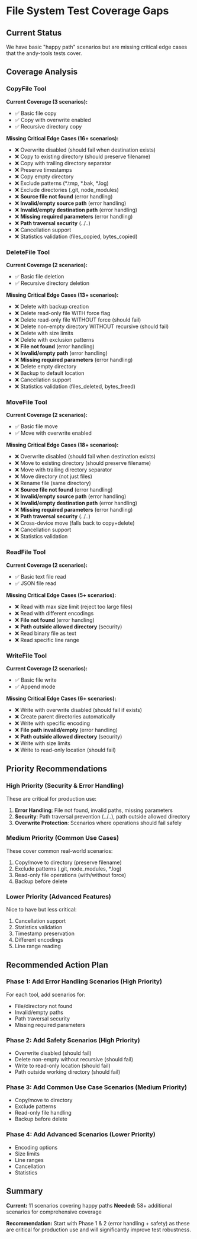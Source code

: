 # File System Test Coverage Gaps

## Current Status
We have basic "happy path" scenarios but are missing critical edge cases that the andy-tools tests cover.

## Coverage Analysis

### CopyFile Tool
**Current Coverage (3 scenarios):**
- ✅ Basic file copy
- ✅ Copy with overwrite enabled
- ✅ Recursive directory copy

**Missing Critical Edge Cases (16+ scenarios):**
- ❌ Overwrite disabled (should fail when destination exists)
- ❌ Copy to existing directory (should preserve filename)
- ❌ Copy with trailing directory separator
- ❌ Preserve timestamps
- ❌ Copy empty directory
- ❌ Exclude patterns (*.tmp, *.bak, *.log)
- ❌ Exclude directories (.git, node_modules)
- ❌ **Source file not found** (error handling)
- ❌ **Invalid/empty source path** (error handling)
- ❌ **Invalid/empty destination path** (error handling)
- ❌ **Missing required parameters** (error handling)
- ❌ **Path traversal security** (../..)
- ❌ Cancellation support
- ❌ Statistics validation (files_copied, bytes_copied)

### DeleteFile Tool
**Current Coverage (2 scenarios):**
- ✅ Basic file deletion
- ✅ Recursive directory deletion

**Missing Critical Edge Cases (13+ scenarios):**
- ❌ Delete with backup creation
- ❌ Delete read-only file WITH force flag
- ❌ Delete read-only file WITHOUT force (should fail)
- ❌ Delete non-empty directory WITHOUT recursive (should fail)
- ❌ Delete with size limits
- ❌ Delete with exclusion patterns
- ❌ **File not found** (error handling)
- ❌ **Invalid/empty path** (error handling)
- ❌ **Missing required parameters** (error handling)
- ❌ Delete empty directory
- ❌ Backup to default location
- ❌ Cancellation support
- ❌ Statistics validation (files_deleted, bytes_freed)

### MoveFile Tool
**Current Coverage (2 scenarios):**
- ✅ Basic file move
- ✅ Move with overwrite enabled

**Missing Critical Edge Cases (18+ scenarios):**
- ❌ Overwrite disabled (should fail when destination exists)
- ❌ Move to existing directory (should preserve filename)
- ❌ Move with trailing directory separator
- ❌ Move directory (not just files)
- ❌ Rename file (same directory)
- ❌ **Source file not found** (error handling)
- ❌ **Invalid/empty source path** (error handling)
- ❌ **Invalid/empty destination path** (error handling)
- ❌ **Missing required parameters** (error handling)
- ❌ **Path traversal security** (../..)
- ❌ Cross-device move (falls back to copy+delete)
- ❌ Cancellation support
- ❌ Statistics validation

### ReadFile Tool
**Current Coverage (2 scenarios):**
- ✅ Basic text file read
- ✅ JSON file read

**Missing Critical Edge Cases (5+ scenarios):**
- ❌ Read with max size limit (reject too large files)
- ❌ Read with different encodings
- ❌ **File not found** (error handling)
- ❌ **Path outside allowed directory** (security)
- ❌ Read binary file as text
- ❌ Read specific line range

### WriteFile Tool
**Current Coverage (2 scenarios):**
- ✅ Basic file write
- ✅ Append mode

**Missing Critical Edge Cases (6+ scenarios):**
- ❌ Write with overwrite disabled (should fail if exists)
- ❌ Create parent directories automatically
- ❌ Write with specific encoding
- ❌ **File path invalid/empty** (error handling)
- ❌ **Path outside allowed directory** (security)
- ❌ Write with size limits
- ❌ Write to read-only location (should fail)

## Priority Recommendations

### High Priority (Security & Error Handling)
These are critical for production use:

1. **Error Handling**: File not found, invalid paths, missing parameters
2. **Security**: Path traversal prevention (../..), path outside allowed directory
3. **Overwrite Protection**: Scenarios where operations should fail safely

### Medium Priority (Common Use Cases)
These cover common real-world scenarios:

1. Copy/move to directory (preserve filename)
2. Exclude patterns (.git, node_modules, *.log)
3. Read-only file operations (with/without force)
4. Backup before delete

### Lower Priority (Advanced Features)
Nice to have but less critical:

1. Cancellation support
2. Statistics validation
3. Timestamp preservation
4. Different encodings
5. Line range reading

## Recommended Action Plan

### Phase 1: Add Error Handling Scenarios (High Priority)
For each tool, add scenarios for:
- File/directory not found
- Invalid/empty paths
- Path traversal security
- Missing required parameters

### Phase 2: Add Safety Scenarios (High Priority)
- Overwrite disabled (should fail)
- Delete non-empty without recursive (should fail)
- Write to read-only location (should fail)
- Path outside working directory (should fail)

### Phase 3: Add Common Use Case Scenarios (Medium Priority)
- Copy/move to directory
- Exclude patterns
- Read-only file handling
- Backup before delete

### Phase 4: Add Advanced Scenarios (Lower Priority)
- Encoding options
- Size limits
- Line ranges
- Cancellation
- Statistics

## Summary

**Current:** 11 scenarios covering happy paths
**Needed:** 58+ additional scenarios for comprehensive coverage

**Recommendation:** Start with Phase 1 & 2 (error handling + safety) as these are critical for production use and will significantly improve test robustness.
